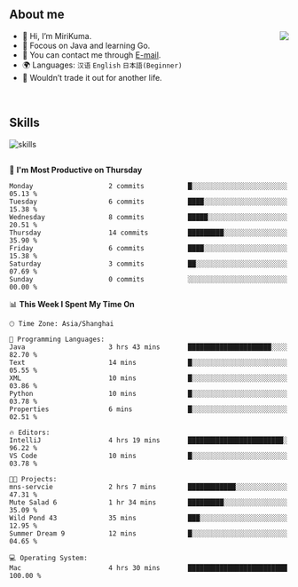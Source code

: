 ## About me

<img align="right" src="https://github-readme-stats.vercel.app/api?username=MiriKuma&theme=radical"/>

- 👋 Hi, I’m MiriKuma.
- 📖 Focous on Java and learning Go.
- 📩 You can contact me through [E-mail](mailto:superkuma874@gmail.com).
- 🌍 Languages: `汉语` `English` `日本語(Beginner)`
- 🌟 Wouldn’t trade it out for another life.

<br/>

## Skills
![skills](https://skillicons.dev/icons?i=java,py,mysql,mongodb,redis,rocket,kafka,spring,maven,git,github,linux,md,idea,vscode,postman&perline=8)


<!-- ![Java](https://img.shields.io/badge/java-%23ED8B00.svg?style=for-the-badge&logo=java&logoColor=white) -->
<!-- ![Python](https://img.shields.io/badge/python-3670A0?style=for-the-badge&logo=python&logoColor=ffdd54) -->
<!-- ![MySQL](https://img.shields.io/badge/mysql-%2300f.svg?style=for-the-badge&logo=mysql&logoColor=white) -->
<!-- ![MongoDB](https://img.shields.io/badge/MongoDB-%234ea94b.svg?style=for-the-badge&logo=mongodb&logoColor=white) -->
<!-- ![Redis](https://img.shields.io/badge/redis-%23DD0031.svg?style=for-the-badge&logo=redis&logoColor=white) -->
<!-- ![ElasticSearch](https://img.shields.io/badge/-ElasticSearch-005571?style=for-the-badge&logo=elasticsearch) -->
<!-- ![Spring](https://img.shields.io/badge/spring-%236DB33F.svg?style=for-the-badge&logo=spring&logoColor=white) -->
<!-- ![Linux](https://img.shields.io/badge/Linux-FCC624?style=for-the-badge&logo=linux&logoColor=black) -->
<!-- ![Git](https://img.shields.io/badge/git-%23F05033.svg?style=for-the-badge&logo=git&logoColor=white) -->
<!-- ![Apache Maven](https://img.shields.io/badge/Apache%20Maven-C71A36?style=for-the-badge&logo=Apache%20Maven&logoColor=white) -->
<!-- ![Apache Kafka](https://img.shields.io/badge/Apache%20Kafka-000?style=for-the-badge&logo=apachekafka) -->
<!-- ![Markdown](https://img.shields.io/badge/markdown-%23000000.svg?style=for-the-badge&logo=markdown&logoColor=white) -->


## 

<!--START_SECTION:waka-->
📅 **I'm Most Productive on Thursday** 

```text
Monday                   2 commits           █░░░░░░░░░░░░░░░░░░░░░░░░   05.13 % 
Tuesday                  6 commits           ████░░░░░░░░░░░░░░░░░░░░░   15.38 % 
Wednesday                8 commits           █████░░░░░░░░░░░░░░░░░░░░   20.51 % 
Thursday                 14 commits          █████████░░░░░░░░░░░░░░░░   35.90 % 
Friday                   6 commits           ████░░░░░░░░░░░░░░░░░░░░░   15.38 % 
Saturday                 3 commits           ██░░░░░░░░░░░░░░░░░░░░░░░   07.69 % 
Sunday                   0 commits           ░░░░░░░░░░░░░░░░░░░░░░░░░   00.00 % 
```


📊 **This Week I Spent My Time On** 

```text
🕑︎ Time Zone: Asia/Shanghai

💬 Programming Languages: 
Java                     3 hrs 43 mins       █████████████████████░░░░   82.70 % 
Text                     14 mins             █░░░░░░░░░░░░░░░░░░░░░░░░   05.55 % 
XML                      10 mins             █░░░░░░░░░░░░░░░░░░░░░░░░   03.86 % 
Python                   10 mins             █░░░░░░░░░░░░░░░░░░░░░░░░   03.78 % 
Properties               6 mins              █░░░░░░░░░░░░░░░░░░░░░░░░   02.51 % 

🔥 Editors: 
IntelliJ                 4 hrs 19 mins       ████████████████████████░   96.22 % 
VS Code                  10 mins             █░░░░░░░░░░░░░░░░░░░░░░░░   03.78 % 

🐱‍💻 Projects: 
mns-servcie              2 hrs 7 mins        ████████████░░░░░░░░░░░░░   47.31 % 
Mute Salad 6             1 hr 34 mins        █████████░░░░░░░░░░░░░░░░   35.09 % 
Wild Pond 43             35 mins             ███░░░░░░░░░░░░░░░░░░░░░░   12.95 % 
Summer Dream 9           12 mins             █░░░░░░░░░░░░░░░░░░░░░░░░   04.65 % 

💻 Operating System: 
Mac                      4 hrs 30 mins       █████████████████████████   100.00 % 
```


<!--END_SECTION:waka-->

<!---
MiriKuma/MiriKuma is a ✨ special ✨ repository because its `README.md` (this file) appears on your GitHub profile.
You can click the Preview link to take a look at your changes.
--->
